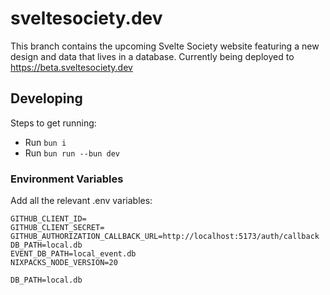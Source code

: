 # sveltesociety.dev

This branch contains the upcoming Svelte Society website featuring a new design and data that lives in a database. Currently being deployed to https://beta.sveltesociety.dev

## Developing

Steps to get running:

- Run `bun i`
- Run `bun run --bun dev`

### Environment Variables

Add all the relevant .env variables:

```
GITHUB_CLIENT_ID=
GITHUB_CLIENT_SECRET=
GITHUB_AUTHORIZATION_CALLBACK_URL=http://localhost:5173/auth/callback
DB_PATH=local.db
EVENT_DB_PATH=local_event.db
NIXPACKS_NODE_VERSION=20

DB_PATH=local.db
```
